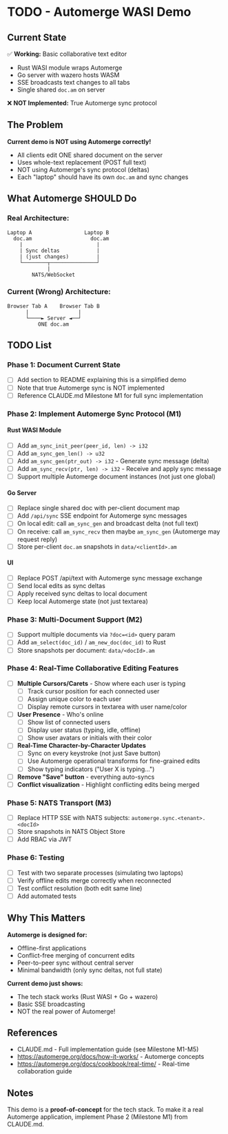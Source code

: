 # TODO - Automerge WASI Demo

## Current State

✅ **Working:** Basic collaborative text editor
- Rust WASI module wraps Automerge
- Go server with wazero hosts WASM
- SSE broadcasts text changes to all tabs
- Single shared `doc.am` on server

❌ **NOT Implemented:** True Automerge sync protocol

## The Problem

**Current demo is NOT using Automerge correctly!**

- All clients edit ONE shared document on the server
- Uses whole-text replacement (POST full text)
- NOT using Automerge's sync protocol (deltas)
- Each "laptop" should have its own `doc.am` and sync changes

## What Automerge SHOULD Do

### Real Architecture:
```
Laptop A                 Laptop B
  doc.am                   doc.am
    |                        |
    | Sync deltas            |
    | (just changes)         |
    └────────┬───────────────┘
             |
        NATS/WebSocket
```

### Current (Wrong) Architecture:
```
Browser Tab A    Browser Tab B
      |                |
      └────► Server ◄──┘
          ONE doc.am
```

## TODO List

### Phase 1: Document Current State
- [ ] Add section to README explaining this is a simplified demo
- [ ] Note that true Automerge sync is NOT implemented
- [ ] Reference CLAUDE.md Milestone M1 for full sync implementation

### Phase 2: Implement Automerge Sync Protocol (M1)

#### Rust WASI Module
- [ ] Add `am_sync_init_peer(peer_id, len) -> i32`
- [ ] Add `am_sync_gen_len() -> u32`
- [ ] Add `am_sync_gen(ptr_out) -> i32` - Generate sync message (delta)
- [ ] Add `am_sync_recv(ptr, len) -> i32` - Receive and apply sync message
- [ ] Support multiple Automerge document instances (not just one global)

#### Go Server
- [ ] Replace single shared doc with per-client document map
- [ ] Add `/api/sync` SSE endpoint for Automerge sync messages
- [ ] On local edit: call `am_sync_gen` and broadcast delta (not full text)
- [ ] On receive: call `am_sync_recv` then maybe `am_sync_gen` (Automerge may request reply)
- [ ] Store per-client `doc.am` snapshots in `data/<clientId>.am`

#### UI
- [ ] Replace POST /api/text with Automerge sync message exchange
- [ ] Send local edits as sync deltas
- [ ] Apply received sync deltas to local document
- [ ] Keep local Automerge state (not just textarea)

### Phase 3: Multi-Document Support (M2)
- [ ] Support multiple documents via `?doc=<id>` query param
- [ ] Add `am_select(doc_id)` / `am_new_doc(doc_id)` to Rust
- [ ] Store snapshots per document: `data/<docId>.am`

### Phase 4: Real-Time Collaborative Editing Features
- [ ] **Multiple Cursors/Carets** - Show where each user is typing
  - [ ] Track cursor position for each connected user
  - [ ] Assign unique color to each user
  - [ ] Display remote cursors in textarea with user name/color
- [ ] **User Presence** - Who's online
  - [ ] Show list of connected users
  - [ ] Display user status (typing, idle, offline)
  - [ ] Show user avatars or initials with their color
- [ ] **Real-Time Character-by-Character Updates**
  - [ ] Sync on every keystroke (not just Save button)
  - [ ] Use Automerge operational transforms for fine-grained edits
  - [ ] Show typing indicators ("User X is typing...")
- [ ] **Remove "Save" button** - everything auto-syncs
- [ ] **Conflict visualization** - Highlight conflicting edits being merged

### Phase 5: NATS Transport (M3)
- [ ] Replace HTTP SSE with NATS subjects: `automerge.sync.<tenant>.<docId>`
- [ ] Store snapshots in NATS Object Store
- [ ] Add RBAC via JWT

### Phase 6: Testing
- [ ] Test with two separate processes (simulating two laptops)
- [ ] Verify offline edits merge correctly when reconnected
- [ ] Test conflict resolution (both edit same line)
- [ ] Add automated tests

## Why This Matters

**Automerge is designed for:**
- Offline-first applications
- Conflict-free merging of concurrent edits
- Peer-to-peer sync without central server
- Minimal bandwidth (only sync deltas, not full state)

**Current demo just shows:**
- The tech stack works (Rust WASI + Go + wazero)
- Basic SSE broadcasting
- NOT the real power of Automerge!

## References

- CLAUDE.md - Full implementation guide (see Milestone M1-M5)
- https://automerge.org/docs/how-it-works/ - Automerge concepts
- https://automerge.org/docs/cookbook/real-time/ - Real-time collaboration guide

## Notes

This demo is a **proof-of-concept** for the tech stack. To make it a real Automerge application, implement Phase 2 (Milestone M1) from CLAUDE.md.

